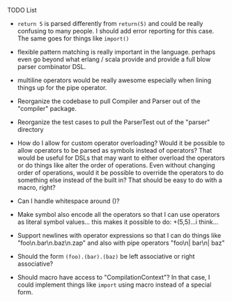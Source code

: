 
TODO List

- `return 5` is parsed differently from `return(5)` and could be really confusing to many people. I should add error reporting for this case. The same goes for things like `import()`

- flexible pattern matching is really important in the language. perhaps even go beyond what erlang / scala provide and provide a full blow parser combinator DSL.

- multiline operators would be really awesome especially when lining things up for the pipe operator.

- Reorganize the codebase to pull Compiler and Parser out of the "compiler" package.
- Reorganize the test cases to pull the ParserTest out of the "parser" directory

- How do I allow for custom operator overloading? Would it be possible to allow operators to be parsed as symbols instead of operators? That would be useful for DSLs that may want to either overload the operators or do things like alter the order of operations. Even without changing order of operations, would it be possible to override the operators to do something else instead of the built in? That should be easy to do with a macro, right?

- Can I handle whitespace around ()?
- Make symbol also encode all the operators so that I can use operators as literal symbol values... this makes it possible to do: +(5,5)...i think...
- Support newlines with operator expressions so that I can do things like "foo\n.bar\n.baz\n.zap" and also with pipe operators "foo\n| bar\n| baz"

- Should the form `(foo).(bar).(baz)` be left associative or right associative?

- Should macro have access to "CompilationContext"? In that case, I could implement things like `import` using macro instead of a special form.

